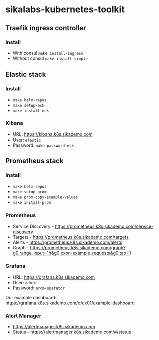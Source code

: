 # sikalabs-kubernetes-toolkit

## Traefik ingress controller

### Install

- With consul `make install-ingress`
- Without consul `make install-simple`

## Elastic stack

### Install

- `make helm-repos`
- `make setup-eck`
- `make install-eck`

### Kibana

- URL: https://kibana.k8s.sikademo.com
- User: `elastic`
- Password: `make password-eck`

## Prometheus stack

### Install

- `make helm-repos`
- `make setup-prom`
- `make prom-copy-example-values`
- `make install-prom`

### Prometheus

- Service Discovery - https://prometheus.k8s.sikademo.com/service-discovery
- Targets - https://prometheus.k8s.sikademo.com/targets
- Alerts - https://prometheus.k8s.sikademo.com/alerts
- Graph - https://prometheus.k8s.sikademo.com/graph?g0.range_input=1h&g0.expr=example_requests&g0.tab=1

### Grafana

- URL: https://grafana.k8s.sikademo.com
- User: `admin`
- Password: `prom-operator`

Our example dashboard: https://grafana.k8s.sikademo.com/d/ex01/example-dashboard

### Alert Manager

- https://alertmanager.k8s.sikademo.com
- Status - https://alertmanager.k8s.sikademo.com/#/status
